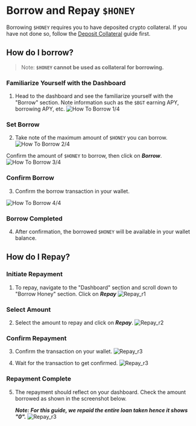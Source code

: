 # Borrow and Repay `$HONEY`

Borrowing `$HONEY` requires you to have deposited crypto collateral. If you have not done so, follow the [Deposit Collateral](/learn/guides/depositing-collateral) guide first.

## How do I borrow?

> Note: **`$HONEY` cannot be used as collateral for borrowing.**

### Familiarize Yourself with the Dashboard

1. Head to the dashboard and see the familiarize yourself with the "Borrow" section. Note information such as the `$BGT` earning APY, borrowing APY, etc.
   ![How To Borrow 1/4](/assets/how_to_borrow_1.png)

### Set Borrow

2. Take note of the maximum amount of `$HONEY` you can borrow.
   ![How To Borrow 2/4](/assets/how_to_borrow_2.png)

Confirm the amount of `$HONEY` to borrow, then click on **_Borrow_**.
![How To Borrow 3/4](/assets/how_to_borrow_3.png)

### Confirm Borrow

3. Confirm the borrow transaction in your wallet.

![How To Borrow 4/4](/assets/how_to_borrow_4.png)

### Borrow Completed

4. After confirmation, the borrowed `$HONEY` will be available in your wallet balance.

## How do I Repay?

### Initiate Repayment

1. To repay, navigate to the "Dashboard" section and scroll down to "Borrow Honey" section. Click on **_Repay_**
   ![Repay_r1](/assets/how_to_repay_1.png)

### Select Amount

2. Select the amount to repay and click on **_Repay_**.
   ![Repay_r2](/assets/how_to_repay_2.png)

### Confirm Repayment

3. Confirm the transaction on your wallet.
   ![Repay_r3](/assets/how_to_repay_3.png)

4. Wait for the transaction to get confirmed.
   ![Repay_r3](/assets/how_to_repay_4.png)

### Repayment Complete

5. The repayment should reflect on your dashboard. Check the amount borrowed as shown in the screenshot below.

   **_Note: For this guide, we repaid the entire loan taken hence it shows "0"._**
   ![Repay_r3](/assets/how_to_repay_5.png)
